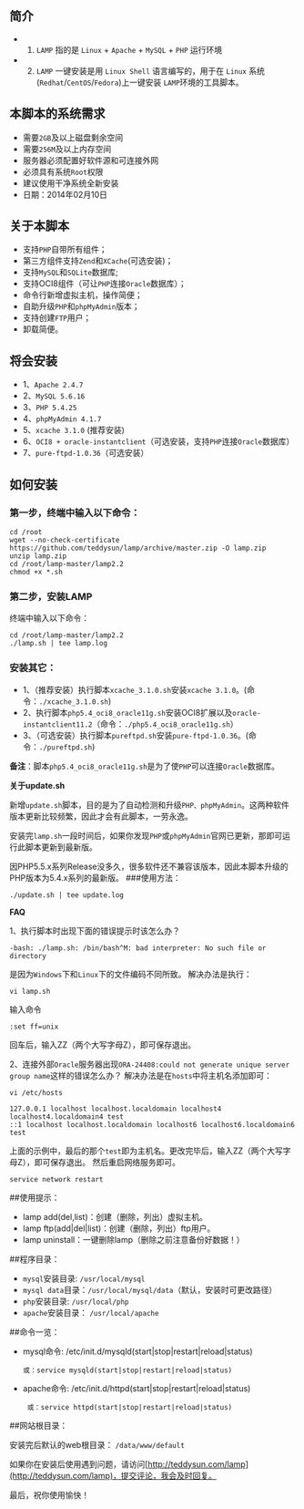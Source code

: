 ## 简介
* 1.  `LAMP` 指的是 `Linux` + `Apache` + `MySQL` + `PHP` 运行环境
* 2.  `LAMP` 一键安装是用 `Linux Shell` 语言编写的，用于在 `Linux` 系统(`Redhat`/`CentOS`/`Fedora`)上一键安装 `LAMP`环境的工具脚本。

## 本脚本的系统需求
* 需要`2GB`及以上磁盘剩余空间
* 需要`256M`及以上内存空间
* 服务器必须配置好软件源和可连接外网
* 必须具有系统`Root`权限
* 建议使用干净系统全新安装
* 日期：2014年02月10日

## 关于本脚本
* 支持`PHP`自带所有组件；
* 第三方组件支持`Zend`和`XCache`(可选安装)；
* 支持`MySQL`和`SQLite`数据库;
* 支持OCI8组件（可让`PHP`连接`Oracle`数据库）；
* 命令行新增虚拟主机，操作简便；
* 自助升级`PHP`和`phpMyAdmin`版本；
* 支持创建`FTP`用户；
* 卸载简便。

## 将会安装
* 1、`Apache 2.4.7`
* 2、`MySQL 5.6.16`
* 3、`PHP 5.4.25`
* 4、`phpMyAdmin 4.1.7`
* 5、`xcache 3.1.0` (推荐安装)
* 6、`OCI8 + oracle-instantclient`（可选安装，支持`PHP`连接`Oracle`数据库）
* 7、`pure-ftpd-1.0.36`（可选安装）

## 如何安装
### 第一步，终端中输入以下命令：

    cd /root
    wget --no-check-certificate https://github.com/teddysun/lamp/archive/master.zip -O lamp.zip
    unzip lamp.zip
    cd /root/lamp-master/lamp2.2
    chmod +x *.sh

### 第二步，安装LAMP
终端中输入以下命令：

    cd /root/lamp-master/lamp2.2
    ./lamp.sh | tee lamp.log

### 安装其它：

* 1、（推荐安装）执行脚本`xcache_3.1.0.sh`安装`xcache 3.1.0`。(命令：`./xcache_3.1.0.sh`)
* 2、执行脚本`php5.4_oci8_oracle11g.sh`安装OCI8扩展以及`oracle-instantclient11.2`（命令：`./php5.4_oci8_oracle11g.sh`）
* 3、（可选安装）执行脚本`pureftpd.sh`安装`pure-ftpd-1.0.36`。(命令：`./pureftpd.sh`)

**备注**：脚本`php5.4_oci8_oracle11g.sh`是为了使`PHP`可以连接`Oracle`数据库。


**关于update.sh**

新增`update.sh`脚本，目的是为了自动检测和升级`PHP、phpMyAdmin`。这两种软件版本更新比较频繁，因此才会有此脚本，一劳永逸。

安装完`lamp.sh`一段时间后，如果你发现`PHP`或`phpMyAdmin`官网已更新，那即可运行此脚本更新到最新版。

因PHP5.5.x系列Release没多久，很多软件还不兼容该版本，因此本脚本升级的PHP版本为5.4.x系列的最新版。
###使用方法：

    ./update.sh | tee update.log

**FAQ**

1、执行脚本时出现下面的错误提示时该怎么办？

    -bash: ./lamp.sh: /bin/bash^M: bad interpreter: No such file or directory

是因为`Windows`下和`Linux`下的文件编码不同所致。
解决办法是执行：

    vi lamp.sh
输入命令

    :set ff=unix 

回车后，输入ZZ（两个大写字母Z），即可保存退出。

2、连接外部`Oracle`服务器出现`ORA-24408:could not generate unique server group name`这样的错误怎么办？
解决办法是在`hosts`中将主机名添加即可：

    vi /etc/hosts

    127.0.0.1 localhost localhost.localdomain localhost4 localhost4.localdomain4 test
    ::1 localhost localhost.localdomain localhost6 localhost6.localdomain6 test

上面的示例中，最后的那个`test`即为主机名。更改完毕后，输入ZZ（两个大写字母Z），即可保存退出。
然后重启网络服务即可。

    service network restart

##使用提示：

* lamp add(del,list)：创建（删除，列出）虚拟主机。
* lamp ftp(add|del|list)：创建（删除，列出）ftp用户。
* lamp uninstall：一键删除lamp（删除之前注意备份好数据！）

##程序目录：

* `mysql`安装目录: `/usr/local/mysql`
* `mysql data`目录：`/usr/local/mysql/data`（默认，安装时可更改路径）
* `php`安装目录: `/usr/local/php`
* `apache`安装目录： `/usr/local/apache`

##命令一览：
* mysql命令: /etc/init.d/mysqld(start|stop|restart|reload|status)

      或：service mysqld(start|stop|restart|reload|status)
* apache命令: /etc/init.d/httpd(start|stop|restart|reload|status)

       或：service httpd(start|stop|restart|reload|status)      

##网站根目录：

安装完后默认的web根目录： `/data/www/default`

如果你在安装后使用遇到问题，请访问[http://teddysun.com/lamp](http://teddysun.com/lamp)，提交评论，我会及时回复。

最后，祝你使用愉快！
